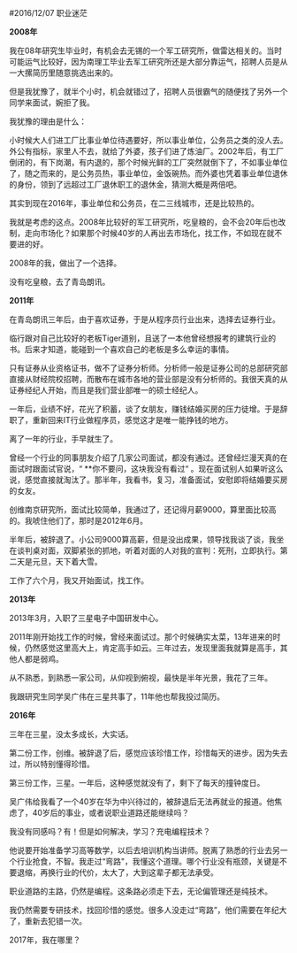 #2016/12/07 职业迷茫 

**2008年** 

我在08年研究生毕业时，有机会去无锡的一个军工研究所，做雷达相关的。当时可能运气比较好，因为南理工毕业去军工研究所还是大部分靠运气，招聘人员是从一大摞简历里随意挑选出来的。

但是我犹豫了，就半个小时，机会就错过了，招聘人员很霸气的随便找了另外一个同学来面试，婉拒了我。

我犹豫的理由是什么：

小时候大人们进工厂比事业单位待遇要好，所以事业单位，公务员之类的没人去。外公有指标，家里人不去，就给了外婆，孩子们进了炼油厂。2002年后，有工厂倒闭的，有下岗潮，有内退的，那个时候光鲜的工厂突然就倒下了，不如事业单位了，随之而来的，是公务员热，事业单位，金饭碗热。而外婆也凭着事业单位退休的身份，领到了远超过工厂退休职工的退休金，猜测大概是两倍吧。

其实到现在2016年，事业单位和公务员，在二三线城市，还是比较热的。

我就是考虑的这点。2008年比较好的军工研究所，吃皇粮的，会不会20年后也改制，走向市场化？如果那个时候40岁的人再出去市场化，找工作，不如现在就不要进的好。



2008年的我，做出了一个选择。

没有吃皇粮，去了青岛朗讯。



**2011年**

在青岛朗讯三年后，由于喜欢证券，于是从程序员行业出来，选择去证券行业。

临行跟对自己比较好的老板Tiger道别，且送了一本他曾经想报考的建筑行业的书。后来才知道，能碰到一个喜欢自己的老板是多么幸运的事情。

只有证券从业资格证书，做不了证券分析师。分析师一般是证券公司的总部研究部直接从财经院校招聘，而散布在城市各地的营业部是没有分析师的。我很天真的从证券经纪人开始，而且是我们营业部唯一的硕士经纪人。

一年后，业绩不好，花光了积蓄，谈了女朋友，赚钱结婚买房的压力徒增。于是辞职了，重新回来IT行业做程序员，感觉这才是唯一能挣钱的地方。

离了一年的行业，手早就生了。

曾经一个行业的同事朋友介绍了几家公司面试，都没有通过。还曾经烂漫天真的在面试时跟面试官说，“ **你不要问，这块我没有看过“ 。现在面试别人如果听这么说，感觉直接就淘汰了。那半年，我看书，复习，准备面试，安慰即将结婚要买房的女友。

创维南京研究所，面试比较简单，我通过了，还记得月薪9000，算里面比较高的。我唬住他们了，那时是2012年6月。

半年后，被辞退了。小公司9000算高薪，但是没出成果，领导找我谈了谈，我坐在谈判桌对面，双脚紧张的抓地，听着对面的人对我的宣判：死刑，立即执行。第二天是元旦，天下着大雪。

工作了六个月，我又开始面试，找工作。



**2013年**

2013年3月，入职了三星电子中国研发中心。

2011年刚开始找工作的时候，曾经来面试过。那个时候确实太菜，13年进来的时候，仍然感觉这里高大上，肯定高手如云。三年过去，发现里面我就算是高手，其他人都是弱鸡。

从不熟悉，到熟悉一家公司，从仰视到俯视，最快是半年光景，我花了三年。

我跟研究生同学吴广伟在三星共事了，11年他也帮我投过简历。



**2016年**

三年在三星，没太多成长，大实话。

第二份工作，创维。被辞退了后，感觉应该珍惜工作，珍惜每天的进步。因为失去过，所以特别懂得珍惜。

第三份工作，三星。一年后，这种感觉就没有了，剩下了每天的撞钟度日。

吴广伟给我看了一个40岁在华为中兴待过的，被辞退后无法再就业的报道。他焦虑了，40岁后的事业，或者说职业道路还能继续吗？

我没有同感吗？有！但是如何解决，学习？充电编程技术？

他说要开始准备学习高等数学，以后去培训机构当讲师。脱离了熟悉的行业去另一个行业抢食，不智。我走过“弯路"，我懂这个道理。哪个行业没有瓶颈，关键是不要退缩，再换行业的代价，太大了，大到这辈子都无法承受。



职业道路的主路，仍然是编程。这条路必须走下去，无论偏管理还是纯技术。

我仍然需要专研技术，找回珍惜的感觉。很多人没走过“弯路”，他们需要在年纪大了，重新去犯错一次。

2017年，我在哪里？
